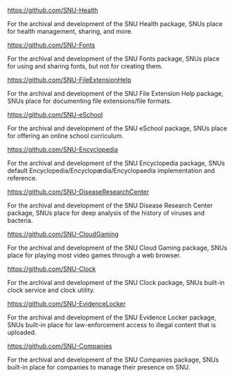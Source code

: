 https://github.com/SNU-Health

For the archival and development of the SNU Health package, SNUs place for health management, sharing, and more.

https://github.com/SNU-Fonts

For the archival and development of the SNU Fonts package, SNUs place for using and sharing fonts, but not for creating them.

https://github.com/SNU-FileExtensionHelp

For the archival and development of the SNU File Extension Help package, SNUs place for documenting file extensions/file formats.

https://github.com/SNU-eSchool

For the archival and development of the SNU eSchool package, SNUs place for offering an online school curriculum.

https://github.com/SNU-Encyclopedia

For the archival and development of the SNU Encyclopedia package, SNUs default Encyclopedia/Encyclopædia/Encyclopaedia implementation and reference.

https://github.com/SNU-DiseaseResearchCenter

For the archival and development of the SNU Disease Research Center package, SNUs place for deep analysis of the history of viruses and bacteria.

https://github.com/SNU-CloudGaming

For the archival and development of the SNU Cloud Gaming package, SNUs place for playing most video games through a web browser.

https://github.com/SNU-Clock

For the archival and development of the SNU Clock package, SNUs built-in clock service and clock utility.

https://github.com/SNU-EvidenceLocker

For the archival and development of the SNU Evidence Locker package, SNUs built-in place for law-enforcement access to illegal content that is uploaded.

https://github.com/SNU-Companies

For the archival and development of the SNU Companies package, SNUs built-in place for companies to manage their presence on SNU.


